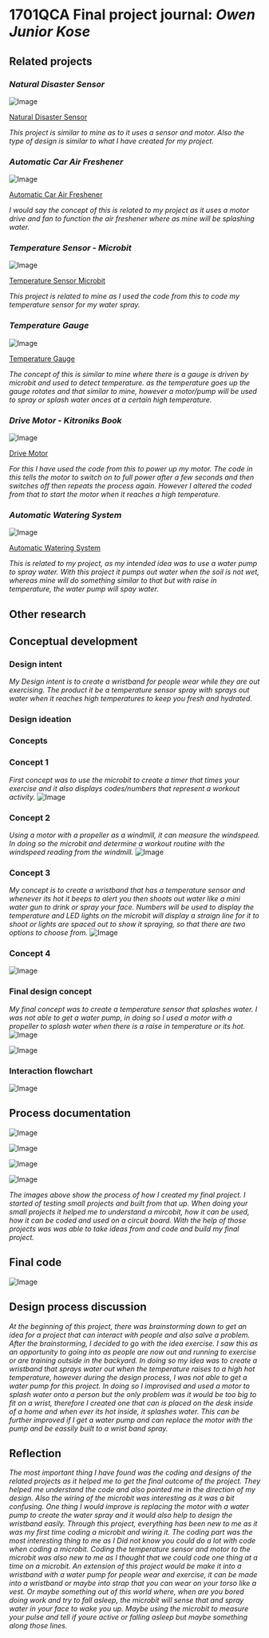 # 1701QCA Final project journal: *Owen Junior Kose*

<!--- As for other assessments, fill out the following journal sections with information relevant to your project. --->

<!--- Markdown reference: https://guides.github.com/features/mastering-markdown/ --->

## Related projects ##
<!--- Find about 6 related projects to the project you choose. A project might be related through  function, technology, materials, fabrication, concept, or code. Don't forget to place an image of the related project in the appropriate folder and insert the filename in the appropriate places below. Copy the markdown block of code below for each project you are showing. --->

### *Natural Disaster Sensor* ###

<!--- Modify code to insert image of related project below --->
![Image](Natural-disaster-sensor.JPG)

<!--- Fill out name and link to related project in the code below. --->
[Natural Disaster Sensor](https://core-electronics.com.au/tutorials/natural-disaster-sensor-project-for-the-microbit-stem.html)

<!--- Include information about why this project is related to yours. --->
*This project is similar to mine as to it uses a sensor and motor. Also the type of design is similar to what I have created for my project.*
<!--- Repeat code above for a total of 6 related projects --->

### *Automatic Car Air Freshener* ###

<!--- Modify code to insert image of related project below --->
![Image](123.JPG)

<!--- Fill out name and link to related project in the code below. --->
[Automatic Car Air Freshener](https://www.pakwheels.com/forums/t/automatic-car-air-freshener/208305)

<!--- Include information about why this project is related to yours. --->
*I would say the concept of this is related to my project as it uses a motor drive and fan to function the air freshener where as mine will be splashing water.*
<!--- Repeat code above for a total of 6 related projects --->

### *Temperature Sensor - Microbit* ###

<!--- Modify code to insert image of related project below --->
![Image](temperature-sensor.JPG)

<!--- Fill out name and link to related project in the code below. --->
[Temperature Sensor Microbit](https://makecode.microbit.org/reference/input/temperature)

<!--- Include information about why this project is related to yours. --->
*This project is related to mine as I used the code from this to code my temperature sensor for my water spray.*
<!--- Repeat code above for a total of 6 related projects --->

### *Temperature Gauge* ###

<!--- Modify code to insert image of related project below --->
![Image](gauge.JPG)

<!--- Fill out name and link to related project in the code below. --->
[Temperature Gauge](https://www.youtube.com/watch?v=Hi3Km1PV45M)

<!--- Include information about why this project is related to yours. --->
*The concept of this is similar to mine where there is a gauge is driven by  microbit and used to detect temperature. as the temperature goes up the gauge rotates and that similar to mine, however a motor/pump will be used to spray or splash water onces at a certain high temperature.*
<!--- Repeat code above for a total of 6 related projects --->

### *Drive Motor - Kitroniks Book* ###

<!--- Modify code to insert image of related project below --->
![Image](drive-motor.JPG)

<!--- Fill out name and link to related project in the code below. --->
[Drive Motor](https://www.kitronik.co.uk/blog/experiment-4-using-a-transistor-to-drive-a-motor/)

<!--- Include information about why this project is related to yours. --->
*For this I have used the code from this to power up my motor. The code in this tells the motor to switch on to full power after a few seconds and then switches off then repeats the process again. However I altered the coded from that to start the motor when it reaches a high temperature.*
<!--- Repeat code above for a total of 6 related projects --->

### *Automatic Watering System* ###

<!--- Modify code to insert image of related project below --->
![Image](321.JPG)

<!--- Fill out name and link to related project in the code below. --->
[Automatic Watering System](https://www.youtube.com/watch?v=SGvCaV3lIfw)

<!--- Include information about why this project is related to yours. --->
*This is related to my project, as my intended idea was to use a water pump to spray water. With this project it pumps out water when the soil is not wet, whereas mine will do something similar to that but with raise in temperature, the water pump will spay water.*
<!--- Repeat code above for a total of 6 related projects --->

## Other research ##
<!--- Include here any other relevant research you have done. This might include identifying readings, tutorials, videos, technical documents, or other resources that have been helpful. For each particular source, add a comment or two about why it is relevant or what you have taken from it. You should include a reference or link to each of these resources. --->

## Conceptual development ##

### Design intent ###
*My Design intent is to create a wristband for people wear while they are out exercising. The product it be a temperature sensor spray with sprays out water when it reaches high temperatures to keep you fresh and hydrated.*
<!--- Include your design intent here. It should be about a 10 word phrase/sentence. --->

### Design ideation ###
<!--- Document your ideation process. This will include the design concepts presented for assessment 2. You can copy and paste that information here. --->
### Concepts ###

### Concept 1 ###
*First concept was to use the microbit to create a timer that times your exercise and it also displays codes/numbers that represent a workout activity.* 
![Image](concept1.jpg)

### Concept 2 ###
*Using a motor with a propeller as a windmill, it can measure the windspeed. In doing so the microbit and determine a workout routine with the windspeed reading from the windmill.* 
![Image](concept2.jpg)

### Concept 3 ###
*My concept is to create a wristband that has a temperature sensor and whenever its hot it beeps to alert you then shoots out water like a mini water gun to drink or spray your face. Numbers will be used to display the temperature and LED lights on the microbit will display a straign line for it to shoot or lights are spaced out to show it spraying, so that there are two options to choose from.* 
![Image](concept3.jpg)

### Concept 4 ###
![Image](123concepts.JPG)


### Final design concept ###
<!--- This should be a description of your concept including its context, motivation, or other relevant information you used to decide on this concept. --->
*My final concept was to create a temperature sensor that splashes water. I was not able to get a water pump, in doing so I used a motor with a propeller to splash water when there is a raise in temperature or its hot.*
![Image](1finalconcept.JPG)

![Image](Finalproject.jpg)



### Interaction flowchart ###
<!--- Include an interaction flowchart of the interaction process in your project. Make sure you think about all the stages of interaction step-by-step. Also make sure that you consider actions a user might take that aren't what you intend in an ideal use case. Insert an image of it below. It might just be a photo of a hand-drawn sketch, not a carefully drawn digital diagram. It just needs to be legible. --->

![Image](Design-diamond.JPG)

## Process documentation ##

![Image](tempmicrobit.jpg)

![Image](crocodileclip.jpg)

![Image](motorboard.jpg)

![Image](tempmotorboard.jpg)

*The images above show the process of how I created my final project. I started of testing small projects and built from that up. When doing your small projects it helped me to understand a mircobit, how it can be used, how it can be coded and used on a circuit board. With the help of those projects was was able to take ideas from and code and build my final project.*

<!--- In this section, include text and images (and potentially links to video) that represent the development of your project including sources you've found (URLs and written references), choices you've made, sketches you've done, iterations completed, materials you've investigated, and code samples. Use the markdown reference for help in formatting the material.

This should have quite a lot of information! It will likely include most of the process documentation from assessment 2 which can be copied and pasted here.

Use subheadings to structure this information. See https://guides.github.com/features/mastering-markdown/ for details of how to insert subheadings.

There will likely by a dozen or so images of the project under construction. The images should help explain why you've made the choices you've made as well as what you have done. --->

## Final code ##
![Image](Final-tempsens-code.JPG)

<!--- Include here screenshots of the final code you used in the project if it is done with block coding. If you have used javascript, micropython, C, or other code, include it as text formatted as code using a series of three backticks ` before and after the code block. See https://guides.github.com/features/mastering-markdown/ for more information about that formatting. --->


## Design process discussion ##
*At the beginning of this project, there was brainstorming down to get an idea for a project that can interact with people and also salve a problem. After the brainstorming, I decided to go with the idea exercise. I saw this as an opportunity to going into as people are now out and running to exercise or are training outside in the backyard. In doing so my idea was to create a wristband that sprays water out when the temperature raises to a high hot temperature, however during the design process, I was not able to get a water pump for this project. In doing so I improvised and used a motor to splash water onto a person but the only problem was it would be too big to fit on a wrist, therefore I created one that can is placed on the desk inside of a home and when ever its hot inside, it splashes water. This can be further improved if I get a water pump and can replace the motor with the pump and be eassily built to a wrist band spray.*
<!--- Discuss your process used in this project, particularly with reference to aspects of the Double Diamond design methodology or other relevant design process. --->


## Reflection ##
*The most important thing I have found was the coding and designs of the related projects as it helped me to get the final outcome of the project. They helped me understand the code and also pointed me in the direction of my design. Also the wiring of the microbit was interesting as it was a bit confusing. One thing I would improve is replacing the motor with a water pump to create the water spray and it would also help to design the wristband easily. Through this project, everything has been new to me as it was my first time coding a microbit and wiring it. The coding part was the most interesting thing to me as I Did not know you could do a lot with code when coding a microbit. Coding the temperature sensor and motor to the microbit was also new to me as I thought that we could code one thing at a time on a microbit. An extension of this project would be make it into a wristband with a water pump for people wear and exercise, it can be made into a wristband or maybe into strap that you can wear on your torso like a vest. Or maybe something out of this world where, when are you bored doing work and try to fall asleep, the microbit will sense that and spray water in your face to wake you up. Maybe using the microbit to measure your pulse and tell if youre active or falling asleep but maybe something along those lines.*

<!--- Describe the parts of your project you felt were most successful and the parts that could have done with improvement, whether in terms of outcome, process, or understanding.

What techniques, approaches, skills, or information did you find useful from other sources (such as the related projects you identified earlier)?

What parts of your project do you feel are novel? This is IMPORTANT to help justify a key component of the assessment rubric.

What might be an interesting extension of this project? In what other contexts might this project be used? --->
